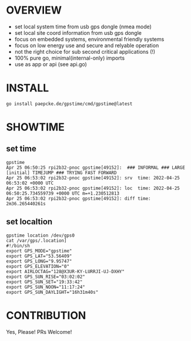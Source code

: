 # OVERVIEW

- set local system time from usb gps dongle (nmea mode)
- set local site coord information from usb gps dongle 
- focus on embedded systems, environmental friendly systems
- focus on low energy use and secure and relyable operation
- not the right choice for sub second critical applications (!)
- 100% pure go, minimal(internal-only) imports
- use as app or api (see api.go)

# INSTALL

```
go install paepcke.de/gpstime/cmd/gpstime@latest
```

# SHOWTIME

## set time 
``` Shell 
gpstime
Apr 25 06:50:25 rpi2b32-pnoc gpstime[49152]:  ### INFORMAL ### LARGE [initial] TIMEJUMP ### TRYING FAST FORWARD 
Apr 25 06:53:02 rpi2b32-pnoc gpstime[49152]: srv  time: 2022-04-25 06:53:02 +0000 UTC 
Apr 25 06:53:02 rpi2b32-pnoc gpstime[49152]: loc  time: 2022-04-25 06:50:25.734559739 +0000 UTC m=+1.230512813 
Apr 25 06:53:02 rpi2b32-pnoc gpstime[49152]: diff time: 2m36.265440261s 
```

## set localtion
``` Shell 
gpstime location /dev/gps0
cat /var/gps/.location]
#!/bin/sh
export GPS_MODE="gpstime"
export GPS_LAT="53.56409"
export GPS_LONG="9.95747"
export GPS_ELEVATION="0"
export AIRLOCTAG="128@X3UR-KY-LURRJI-UJ-DXHY"
export GPS_SUN_RISE="03:02:02"
export GPS_SUN_SET="19:33:42"
export GPS_SUN_NOON="11:17:24"
export GPS_SUN_DAYLIGHT="16h31m40s"
```

# CONTRIBUTION

Yes, Please! PRs Welcome! 
